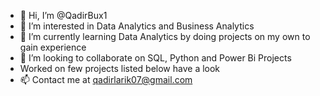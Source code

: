 - 👋 Hi, I’m @QadirBux1
- 👀 I’m interested in Data Analytics and Business Analytics
- 🌱 I’m currently learning Data Analytics by doing projects on my own to gain experience
- 💞️ I’m looking to collaborate on SQL, Python and Power Bi Projects
-    Worked on few projects listed below have a look
- 📫 Contact me at qadirlarik07@gmail.com

<!---
QadirBux1/QadirBux1 is a ✨ special ✨ repository because its `README.md` (this file) appears on your GitHub profile.
You can click the Preview link to take a look at your changes.
--->
